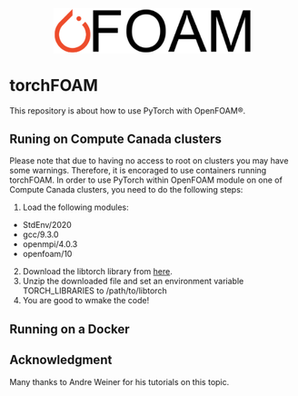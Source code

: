 <p align="center">
  <img src="/logo_new.png" width="350" align="center">
</p>

# torchFOAM
This repository is about how to use PyTorch with OpenFOAM&reg;.

## Runing on Compute Canada clusters
Please note that due to having no access to root on clusters you may have some warnings. Therefore, it is encoraged to use containers running torchFOAM. In order to use PyTorch within OpenFOAM module on one of Compute Canada clusters, you need to do the following steps:
1. Load the following modules:
+ StdEnv/2020  
+ gcc/9.3.0  
+ openmpi/4.0.3 
+ openfoam/10
2. Download the libtorch library from [here](https://pytorch.org/).
3. Unzip the downloaded file and set an environment variable TORCH_LIBRARIES to /path/to/libtorch 
4. You are good to wmake the code!

## Running on a Docker

## Acknowledgment
Many thanks to Andre Weiner for his tutorials on this topic.


